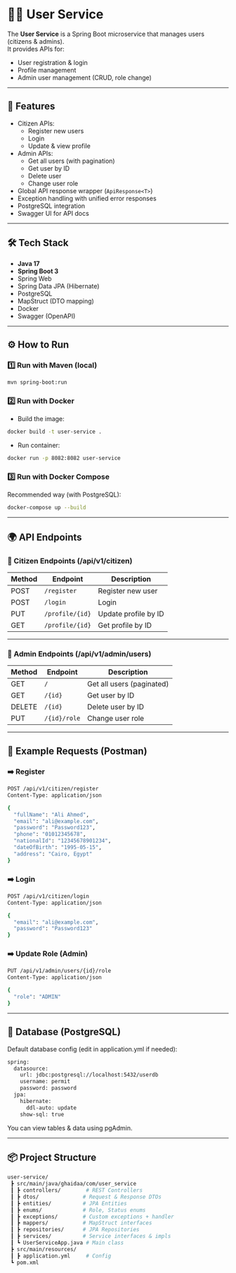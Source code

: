 # 🧑‍💻 User Service

The **User Service** is a Spring Boot microservice that manages users (citizens & admins).  
It provides APIs for:
- User registration & login
- Profile management
- Admin user management (CRUD, role change)

---

## 🚀 Features
- Citizen APIs:
  - Register new users
  - Login
  - Update & view profile
- Admin APIs:
  - Get all users (with pagination)
  - Get user by ID
  - Delete user
  - Change user role
- Global API response wrapper (`ApiResponse<T>`)
- Exception handling with unified error responses
- PostgreSQL integration
- Swagger UI for API docs

---

## 🛠️ Tech Stack
- **Java 17**
- **Spring Boot 3**
- Spring Web
- Spring Data JPA (Hibernate)
- PostgreSQL
- MapStruct (DTO mapping)
- Docker
- Swagger (OpenAPI)

---

## ⚙️ How to Run

### 1️⃣ Run with Maven (local)
```bash
mvn spring-boot:run
```
### 2️⃣ Run with Docker
- Build the image:
```bash
docker build -t user-service .
```
- Run container:
```bash
docker run -p 8082:8082 user-service
```

### 3️⃣ Run with Docker Compose
Recommended way (with PostgreSQL):
```bash
docker-compose up --build
```

---
## 🌍 API Endpoints

### 👤 Citizen Endpoints (/api/v1/citizen)
| Method | Endpoint        | Description          |
| ------ | --------------- | -------------------- |
| POST   | `/register`     | Register new user    |
| POST   | `/login`        | Login                |
| PUT    | `/profile/{id}` | Update profile by ID |
| GET    | `/profile/{id}` | Get profile by ID    |

---
### 👮 Admin Endpoints (/api/v1/admin/users)
| Method | Endpoint     | Description               |
| ------ | ------------ | ------------------------- |
| GET    | `/`          | Get all users (paginated) |
| GET    | `/{id}`      | Get user by ID            |
| DELETE | `/{id}`      | Delete user by ID         |
| PUT    | `/{id}/role` | Change user role          |

---
## 📖 Example Requests (Postman)

### ➡️ Register
```bash
POST /api/v1/citizen/register
Content-Type: application/json

{
  "fullName": "Ali Ahmed",
  "email": "ali@example.com",
  "password": "Password123",
  "phone": "01012345678",
  "nationalId": "12345678901234",
  "dateOfBirth": "1995-05-15",
  "address": "Cairo, Egypt"
}
```

### ➡️ Login
```bash
POST /api/v1/citizen/login
Content-Type: application/json

{
  "email": "ali@example.com",
  "password": "Password123"
}
```

### ➡️ Update Role (Admin)
```bash
PUT /api/v1/admin/users/{id}/role
Content-Type: application/json

{
  "role": "ADMIN"
}
```

---
## 🐘 Database (PostgreSQL)
Default database config (edit in application.yml if needed):
```bash
spring:
  datasource:
    url: jdbc:postgresql://localhost:5432/userdb
    username: permit
    password: password
  jpa:
    hibernate:
      ddl-auto: update
    show-sql: true
```
You can view tables & data using pgAdmin.

---
## 📦 Project Structure
```bash
user-service/
 ┣ src/main/java/ghaidaa/com/user_service
 ┃ ┣ controllers/        # REST Controllers
 ┃ ┣ dtos/              # Request & Response DTOs
 ┃ ┣ entities/          # JPA Entities
 ┃ ┣ enums/             # Role, Status enums
 ┃ ┣ exceptions/        # Custom exceptions + handler
 ┃ ┣ mappers/           # MapStruct interfaces
 ┃ ┣ repositories/      # JPA Repositories
 ┃ ┣ services/          # Service interfaces & impls
 ┃ ┗ UserServiceApp.java # Main class
 ┣ src/main/resources/
 ┃ ┣ application.yml     # Config
 ┗ pom.xml
```
